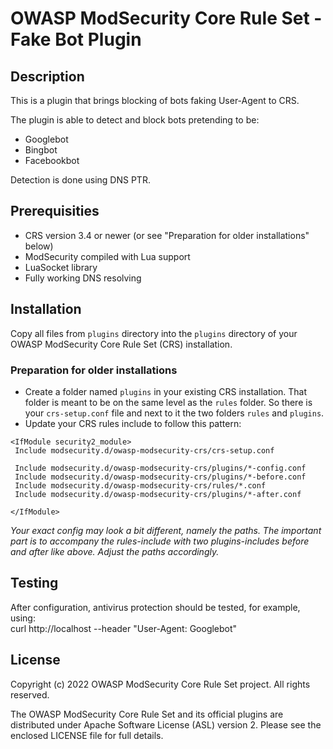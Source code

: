 # OWASP ModSecurity Core Rule Set - Fake Bot Plugin

## Description

This is a plugin that brings blocking of bots faking User-Agent to CRS.

The plugin is able to detect and block bots pretending to be:

 * Googlebot
 * Bingbot
 * Facebookbot

Detection is done using DNS PTR.

## Prerequisities

 * CRS version 3.4 or newer (or see "Preparation for older installations" below)
 * ModSecurity compiled with Lua support
 * LuaSocket library
 * Fully working DNS resolving

## Installation

Copy all files from `plugins` directory into the `plugins` directory of your
OWASP ModSecurity Core Rule Set (CRS) installation.

### Preparation for older installations

 * Create a folder named `plugins` in your existing CRS installation. That
   folder is meant to be on the same level as the `rules` folder. So there is
   your `crs-setup.conf` file and next to it the two folders `rules` and
   `plugins`.
 * Update your CRS rules include to follow this pattern:

```
<IfModule security2_module>
 Include modsecurity.d/owasp-modsecurity-crs/crs-setup.conf

 Include modsecurity.d/owasp-modsecurity-crs/plugins/*-config.conf
 Include modsecurity.d/owasp-modsecurity-crs/plugins/*-before.conf
 Include modsecurity.d/owasp-modsecurity-crs/rules/*.conf
 Include modsecurity.d/owasp-modsecurity-crs/plugins/*-after.conf

</IfModule>
```

_Your exact config may look a bit different, namely the paths. The important
part is to accompany the rules-include with two plugins-includes before and
after like above. Adjust the paths accordingly._

## Testing

After configuration, antivirus protection should be tested, for example, using:  
curl http://localhost --header "User-Agent: Googlebot"

## License

Copyright (c) 2022 OWASP ModSecurity Core Rule Set project. All rights reserved.

The OWASP ModSecurity Core Rule Set and its official plugins are distributed
under Apache Software License (ASL) version 2. Please see the enclosed LICENSE
file for full details.
